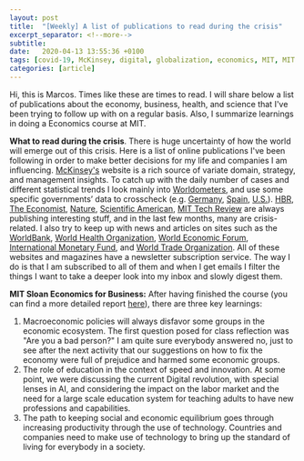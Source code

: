 ```yaml
---
layout: post
title:  "[Weekly] A list of publications to read during the crisis"
excerpt_separator: <!--more-->
subtitle:
date:   2020-04-13 13:55:36 +0100
tags: [covid-19, McKinsey, digital, globalization, economics, MIT, MIT Sloan]
categories: [article]
---
```

Hi, this is Marcos. Times like these are times to read. I will share below a list of publications about the economy, business, health, and science that I've been trying to follow up with on a regular basis. Also, I summarize learnings in doing a Economics course at MIT.
<!--more-->

**What to read during the crisis**. There is huge uncertainty of how the world will emerge out of this crisis. Here is a list of online publications I've been following in order to make better decisions for my life and companies I am influencing. [McKinsey's](https://www.mckinsey.com/) website is a rich source of variate domain, strategy, and management insights. To catch up with the daily number of cases and different statistical trends I look mainly into [Worldometers](https://www.worldometers.info/coronavirus), and use some specific governments’ data to crosscheck (e.g. [Germany](https://www.rki.de/DE/Content/InfAZ/N/Neuartiges_Coronavirus/Fallzahlen.html), [Spain](https://www.mscbs.gob.es/profesionales/saludPublica/ccayes/alertasActual/nCov-China/situacionActual.htm), [U.S.](https://coronavirus.jhu.edu/us-map)). [HBR](https://hbr.org/insight-center/coronavirus), [The Economist](https://www.economist.com/news/2020/03/11/the-economists-coverage-of-the-coronavirus), [Nature](https://www.nature.com/), [Scientific American](https://www.scientificamerican.com/), [MIT Tech Review](https://www.technologyreview.com/) are always publishing interesting stuff, and in the last few months, many are crisis-related. I also try to keep up with news and articles on sites such as the [WorldBank](https://www.worldbank.org/), [World Health Organization](https://www.who.int/), [World Economic Forum](https://www.weforum.org/), [International Monetary Fund](https://www.imf.org/external/index.htm), and [World Trade Organization](https://www.wto.org/). All of these websites and magazines have a newsletter subscription service. The way I do is that I am subscribed to all of them and when I get emails I filter the things I want to take a deeper look into my inbox and slowly digest them.

**MIT Sloan Economics for Business:** After having finished the course (you can find a more detailed report [here]()), there are three key learnings:

1. Macroeconomic policies will always disfavor some groups in the economic ecosystem. The first question posed for class reflection was "Are you a bad person?" I am quite sure everybody answered no, just to see after the next activity that our suggestions on how to fix the economy were full of prejudice and harmed some economic groups. 
2. The role of education in the context of speed and innovation. At some point, we were discussing the current Digital revolution, with special lenses in AI, and considering the impact on the labor market and the need for a large scale education system for teaching adults to have new professions and capabilities.
3. The path to keeping social and economic equilibrium goes through increasing productivity through the use of technology. Countries and companies need to make use of technology to bring up the standard of living for everybody in a society.

